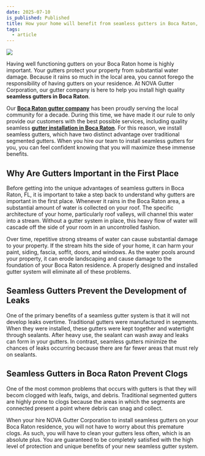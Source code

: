 ```yaml
---
date: 2025-07-10
is_published: Published
title: How your home will benefit from seamless gutters in Boca Raton, FL
tags:
  - article
---
```

![](/media/tips-seamless-gutters-boca-raton-fl.jpg)

Having well functioning gutters on your Boca Raton home is highly important. Your gutters protect your property from substantial water damage. Because it rains so much in the local area, you cannot forego the responsibility of having gutters on your residence. At NOVA Gutter Corporation, our gutter company is here to help you install high quality **seamless gutters in Boca Raton**.

Our [**Boca Raton gutter company**](https://www.novagutter.com/) has been proudly serving the local community for a decade. During this time, we have made it our rule to only provide our customers with the best possible services, including quality seamless [**gutter installation in Boca Raton**](https://novagutter.com/#residential-gutter-installation). For this reason, we install seamless gutters, which have two distinct advantage over traditional segmented gutters. When you hire our team to install seamless gutters for you, you can feel confident knowing that you will maximize these immense benefits.

## Why Are Gutters Important in the First Place

Before getting into the unique advantages of seamless gutters in Boca Raton, FL, it is important to take a step back to understand why gutters are important in the first place. Whenever it rains in the Boca Raton area, a substantial amount of water is collected on your roof. The specific architecture of your home, particularly roof valleys, will channel this water into a stream. Without a gutter system in place, this heavy flow of water will cascade off the side of your room in an uncontrolled fashion.

Over time, repetitive strong streams of water can cause substantial damage to your property. If the stream hits the side of your home, it can harm your paint, siding, fascia, soffit, doors, and windows. As the water pools around your property, it can erode landscaping and cause damage to the foundation of your Boca Raton residence. A properly designed and installed gutter system will eliminate all of these problems.

## Seamless Gutters Prevent the Development of Leaks

One of the primary benefits of a seamless gutter system is that it will not develop leaks overtime. Traditional gutters were manufactured in segments. When they were installed, these gutters were kept together and watertight through sealants. After heavy use, the sealant can wash away and leaks can form in your gutters. In contrast, seamless gutters minimize the chances of leaks occurring because there are far fewer areas that must rely on sealants.

## Seamless Gutters in Boca Raton Prevent Clogs

One of the most common problems that occurs with gutters is that they will becom clogged with leafs, twigs, and debris. Traditional segmented gutters are highly prone to clogs because the areas in which the segments are connected present a point where debris can snag and collect.

When your hire NOVA Gutter Corporation to install seamless gutters on your Boca Raton residence, you will not have to worry about this premature clogs. As such, you will have to clean your gutters less often, which is an absolute plus. You are guaranteed to be completely satisfied with the high level of protection and unique benefits of your new seamless gutter system.